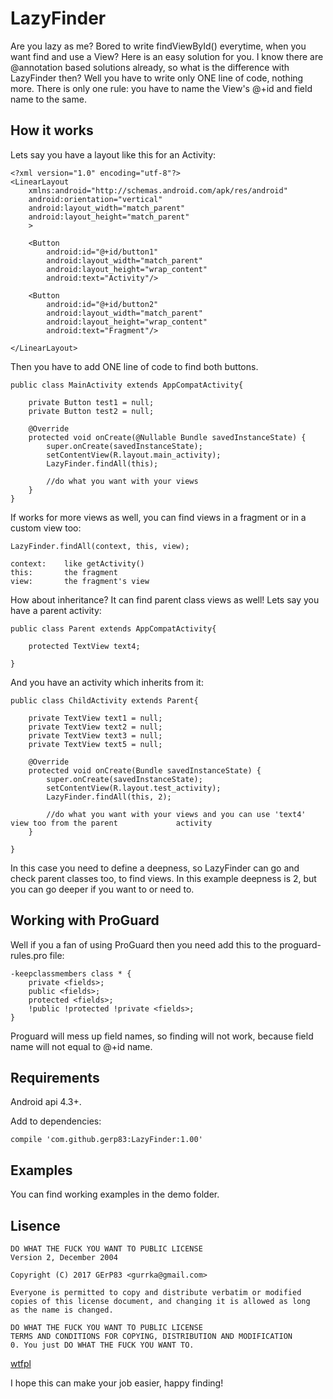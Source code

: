 # LazyFinder

Are you lazy as me? Bored to write findViewById() everytime, when you want find and use a View? Here is an easy solution for you. I know there are @annotation based solutions already, so what is the difference with LazyFinder then? Well you have to write only ONE line of code, nothing more. There is only one rule: you have to name the View's @+id and field name to the same.

## How it works


Lets say you have a layout like this for an Activity:

```
<?xml version="1.0" encoding="utf-8"?>
<LinearLayout
    xmlns:android="http://schemas.android.com/apk/res/android"
    android:orientation="vertical"
    android:layout_width="match_parent"
    android:layout_height="match_parent"
    >

    <Button
        android:id="@+id/button1"
        android:layout_width="match_parent"
        android:layout_height="wrap_content"
        android:text="Activity"/>

    <Button
        android:id="@+id/button2"
        android:layout_width="match_parent"
        android:layout_height="wrap_content"
        android:text="Fragment"/>

</LinearLayout>
```
Then you have to add ONE line of code to find both buttons.

```
public class MainActivity extends AppCompatActivity{

    private Button test1 = null;
    private Button test2 = null;

    @Override
    protected void onCreate(@Nullable Bundle savedInstanceState) {
        super.onCreate(savedInstanceState);
        setContentView(R.layout.main_activity);
        LazyFinder.findAll(this);
        
        //do what you want with your views
    }
}
```
If works for more views as well, you can find views in a fragment or in a custom view too:

```
LazyFinder.findAll(context, this, view);

context:	like getActivity()
this:		the fragment
view:		the fragment's view
```

How about inheritance? It can find parent class views as well! Lets say you have a parent activity:

```
public class Parent extends AppCompatActivity{

    protected TextView text4;

}
```

And you have an activity which inherits from it:

```
public class ChildActivity extends Parent{

    private TextView text1 = null;
    private TextView text2 = null;
    private TextView text3 = null;
    private TextView text5 = null;

    @Override
    protected void onCreate(Bundle savedInstanceState) {
        super.onCreate(savedInstanceState);
        setContentView(R.layout.test_activity);
        LazyFinder.findAll(this, 2);
        
        //do what you want with your views and you can use 'text4' view too from the parent 			activity
    }

}
```
In this case you need to define a deepness, so LazyFinder can go and check parent classes too, to find views. In this example deepness is 2, but you can go deeper if you want to or need to.


## Working with ProGuard
Well if you a fan of using ProGuard then you need add this to the proguard-rules.pro file:

```
-keepclassmembers class * {
    private <fields>;
    public <fields>;
    protected <fields>;
    !public !protected !private <fields>;
}
```
Proguard will mess up field names, so finding will not work, because field name will not equal to @+id name. 

## Requirements
Android api 4.3+.

Add to dependencies:
```
compile 'com.github.gerp83:LazyFinder:1.00'
```
  
## Examples
You can find working examples in the demo folder.

## Lisence
```
DO WHAT THE FUCK YOU WANT TO PUBLIC LICENSE 
Version 2, December 2004 

Copyright (C) 2017 GErP83 <gurrka@gmail.com> 

Everyone is permitted to copy and distribute verbatim or modified 
copies of this license document, and changing it is allowed as long 
as the name is changed. 

DO WHAT THE FUCK YOU WANT TO PUBLIC LICENSE 
TERMS AND CONDITIONS FOR COPYING, DISTRIBUTION AND MODIFICATION 
0. You just DO WHAT THE FUCK YOU WANT TO.
```
[wtfpl](http://www.wtfpl.net/)

I hope this can make your job easier, happy finding!
